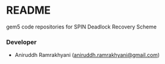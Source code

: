 # README #

gem5 code repositories for SPIN Deadlock Recovery Scheme


### Developer ###

* Aniruddh Ramrakhyani (aniruddh.ramrakhyani@gmail.com)